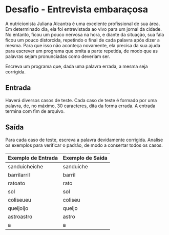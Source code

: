 # Desafio - Entrevista embaraçosa

A nutricionista Juliana Alcantra é uma excelente profissional de sua área. Em determinado dia,
ela foi entrevistada ao vivo para um jornal da cidade. No entanto, ficou um pouco nervosa na 
hora, e diante da situação, sua fala ficou um pouco distorcida, repetindo o final de cada 
palavra após dizer a mesma. Para que isso não aconteça novamente, ela precisa da sua ajuda 
para escrever um programa que omita a parte repetida, de modo que as palavras sejam 
pronunciadas como deveriam ser.

Escreva um programa que, dada uma palavra errada, a mesma seja corrigida.

## Entrada

Haverá diversos casos de teste. Cada caso de teste é formado por uma palavra, de, no máximo, 
30 caracteres, dita da forma errada. A entrada termina com fim de arquivo.

## Saída

Para cada caso de teste, escreva a palavra devidamente corrigida. Analise os exemplos para 
verificar o padrão, de modo a consertar todos os casos.

Exemplo de Entrada	| Exemplo de Saída
------------------- | ----------------
sanduicheiche | sanduiche
barrilarril | barril
ratoato | rato
sol | sol
coliseueu | coliseu
queijoijo | queijo
astroastro | astro
a | a
















